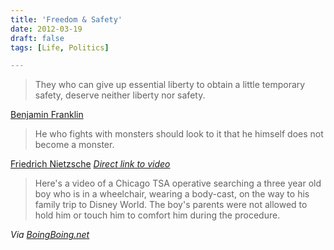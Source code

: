 ```yaml
---
title: 'Freedom & Safety'
date: 2012-03-19
draft: false
tags: [Life, Politics]

---
```


> They who can give up essential liberty to obtain a little temporary safety, deserve neither liberty nor safety.

[Benjamin Franklin](http://en.wikiquote.org/wiki/Benjamin_Franklin)

> He who fights with monsters should look to it that he himself does not become a monster.

[Friedrich Nietzsche](http://en.wikiquote.org/wiki/Friedrich_Nietzsche) _[Direct link to video](http://youtu.be/YNO-AzPxS4U)_

> Here's a video of a Chicago TSA operative searching a three year old boy who is in a wheelchair, wearing a body-cast, on the way to his family trip to Disney World. The boy's parents were not allowed to hold him or touch him to comfort him during the procedure.

_Via [BoingBoing.net](http://boingboing.net/2012/03/19/tsa-searches-body-casted-three.html)_